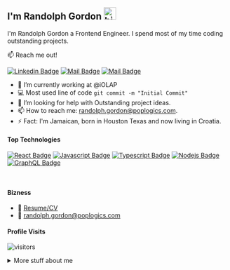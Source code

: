 ## I'm Randolph Gordon <img src="https://user-images.githubusercontent.com/1303154/88677602-1635ba80-d120-11ea-84d8-d263ba5fc3c0.gif" width="28px" alt="hi">

I'm Randolph Gordon a Frontend Engineer. I spend most of my time coding outstanding projects.

:mailbox: Reach me out!

[![Linkedin Badge](https://img.shields.io/badge/-Randolph-0e76a8?style=flat&labelColor=0e76a8&logo=linkedin&logoColor=white)](https://www.linkedin.com/in/randolph-g-1596a2a1/) [![Mail Badge](https://img.shields.io/badge/-@poplogics-e84393?style=flat&labelColor=e84393&logo=instagram&logoColor=white)](https://instagram.com/poplogics) [![Mail Badge](https://img.shields.io/badge/-randolph-c0392b?style=flat&labelColor=c0392b&logo=gmail&logoColor=white)](mailto:randolph.gordon@poplogics.com)

<!-- TODO: Add last video link -->

- 🔭 I’m currently working at @iOLAP
- :computer: Most used line of code `git commit -m "Initial Commit"`
- 🤔 I’m looking for help with Outstanding project ideas.
- 📫 How to reach me: randolph.gordon@poplogics.com.
- ⚡ Fact: I'm Jamaican, born in Houston Texas and now living in Croatia.

#### Top Technologies

<!-- TODO: Make technologies links takes you to repositories -->

[![React Badge](https://img.shields.io/badge/-React-61DBFB?style=for-the-badge&labelColor=black&logo=react&logoColor=61DBFB)](#) [![Javascript Badge](https://img.shields.io/badge/-Javascript-F0DB4F?style=for-the-badge&labelColor=black&logo=javascript&logoColor=F0DB4F)](#) [![Typescript Badge](https://img.shields.io/badge/-Typescript-007acc?style=for-the-badge&labelColor=black&logo=typescript&logoColor=007acc)](#) [![Nodejs Badge](https://img.shields.io/badge/-Nodejs-3C873A?style=for-the-badge&labelColor=black&logo=node.js&logoColor=3C873A)](#) [![GraphQL Badge](https://img.shields.io/badge/-GraphQl-e535ab?style=for-the-badge&labelColor=black&logo=node.js&logoColor=e535ab)](#)


<br />

#### Bizness
- :paperclip: [Resume/CV](https://github.com/Randolphg/Randolphg/blob/master/resumes/RANDOLPH_GORDON_CV.docx)
- :email: randolph.gordon@poplogics.com


#### Profile Visits

![visitors](https://visitor-badge.glitch.me/badge?page_id=randolphg.randolphg)



<details>
<summary>
  More stuff about me
</summary>

<br >

I love sharing knowledge for helping other developers!


#### Coding Stats

<!--START_SECTION:waka-->
```text
TypeScript   15 hrs 41 mins  ████████████████████▓░░░░   82.29 % 
HTML         1 hr 50 mins    ██▒░░░░░░░░░░░░░░░░░░░░░░   09.61 % 
Markdown     1 hr 27 mins    ██░░░░░░░░░░░░░░░░░░░░░░░   07.63 % 
Other        2 mins          ░░░░░░░░░░░░░░░░░░░░░░░░░   00.25 % 
YAML         2 mins          ░░░░░░░░░░░░░░░░░░░░░░░░░   00.19 % 
```
<!--END_SECTION:waka-->

#### GitHub Stats

![Randolphg's GitHub stats](https://github-readme-stats.vercel.app/api?username=randolphg&count_private=true&theme=tokyonight&hide=contribs,prs)

</details>
